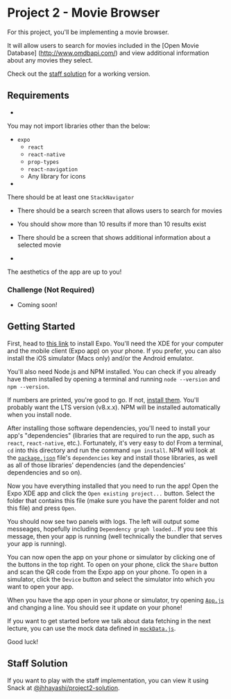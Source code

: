 # Project 2 - Movie Browser
For this project, you'll be implementing a movie browser. 

It will allow users to 
search for movies included in the [Open Movie Database]
(http://www.omdbapi.com/)
and view additional information about any movies they select. 

Check out the
[staff solution](#staff-solution) for a working version.


## Requirements
- 
You may not import libraries other than the below:
  
- `expo`
  - `react`
  - `react-native`
  - `prop-types`
  - `react-navigation`
  - Any library for icons
- 

There should be at least one `StackNavigator`


- There should be a search screen that allows users to search for movies
  

- You should show more than 10 results if more than 10 results exist


- There should be a screen that shows additional information about a selected movie
- 

The aesthetics of the app are up to you!



### Challenge (Not Required)
- Coming soon!



## Getting Started
First, head to [this link](https://docs.expo.io/versions/latest/introduction/installation.html)
to install Expo. 
You'll need the XDE for your computer and the mobile client
(Expo app) on your phone. 
If you prefer, you can also install the iOS simulator
(Macs only) and/or the Android emulator.


You'll also need Node.js and NPM installed. 
You can check if you already have them
installed by opening a terminal and running `node --version` and `npm --version`.

If numbers are printed, you're good to go. If not, [install them](https://nodejs.org/en/).
You'll probably want the LTS version (v8.x.x). NPM will be installed automatically
when you install node.

After installing those software dependencies, you'll need to install your app's
"dependencies" (libraries that are required to run the app, such as `react`,
`react-native`, etc.). Fortunately, it's very easy to do! From a terminal, `cd`
into this directory and run the command `npm install`. NPM will look at the
[`package.json`](/package.json) file's `dependencies` key and install those
libraries, as well as all of those libraries' dependencies (and the dependencies'
dependencies and so on).

Now you have everything installed that you need to run the app! Open the Expo
XDE app and click the `Open existing project...` button. Select the folder that
contains this file (make sure you have the parent folder and not this file) and
press `Open`.

You should now see two panels with logs. The left will output some messeages,
hopefully including `Dependency graph loaded.`. If you see this message, then
your app is running (well technically the bundler that serves your app is running).

You can now open the app on your phone or simulator by clicking one of the buttons
in the top right. To open on your phone, click the `Share` button and scan the
QR code from the Expo app on your phone. To open in a simulator, click the `Device`
button and select the simulator into which you want to open your app.

When you have the app open in your phone or simulator, try opening [`App.js`](/App.js)
and changing a line. You should see it update on your phone!

If you want to get started before we talk about data fetching in the next lecture,
you can use the mock data defined in [`mockData.js`](./mockData.js).

Good luck!

## Staff Solution
If you want to play with the staff implementation, you can view it using
Snack at [@jhhayashi/project2-solution](https://snack.expo.io/@jhhayashi/project2-solution).
